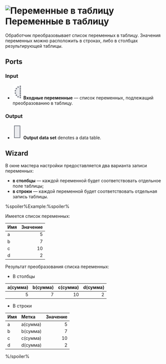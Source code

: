 # ![Переменные в таблицу](../../images/icons/components/variablestodata_default.svg) Переменные в таблицу

Обработчик преобразовывает список переменных в таблицу. Значения переменных можно расположить в строках, либо в столбцах результирующей таблицы.

## Ports

### Input

* ![Входные переменные](../../images/icons/app/node/ports/inputs-optional/variable_inactive.svg) **Входные переменные** — список переменных, подлежащий преобразованию в таблицу.

### Output

* ![Output data set](../../images/icons/app/node/ports/outputs/table_inactive.svg) **Output data set** denotes a data table.

## Wizard

В окне мастера настройки предоставляется два варианта записи переменных:

* **в столбцы** — каждой переменной будет соответствовать отдельное поле таблицы;
* **в строки** — каждой переменной будет соответствовать отдельная запись таблицы.

%spoiler%Example:%spoiler%

Имеется список переменных:

| Имя | Значение |
| :-- | --: |
| a | 5 |
| b | 7 |
| c | 10 |
| d | 2 |

Результат преобразования списка переменных:

* В столбцы

| a(сумма) | b(сумма) | c(сумма) | d(сумма) |
| ---: | ---: | ---: | ---: |
| 5 | 7 | 10 | 2 |

* В строки

| Имя | Метка | Значение |
| :-- | :-- | --: |
| a | a(сумма) | 5 |
| b | b(сумма) | 7 |
| c | c(сумма) | 10 |
| d | d(сумма) | 2 |

%/spoiler%